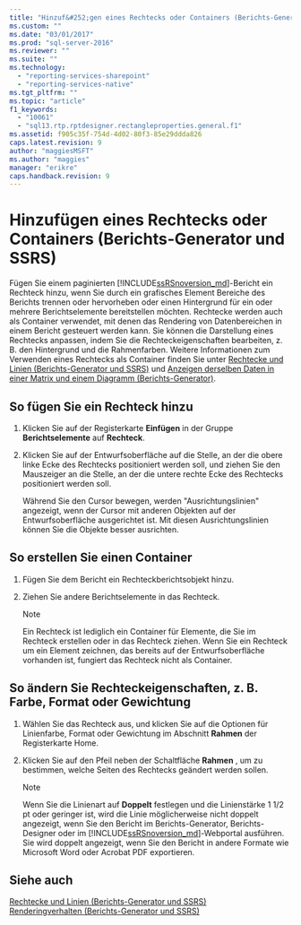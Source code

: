 ```yaml
---
title: "Hinzuf&#252;gen eines Rechtecks oder Containers (Berichts-Generator und SSRS) | Microsoft Docs"
ms.custom: ""
ms.date: "03/01/2017"
ms.prod: "sql-server-2016"
ms.reviewer: ""
ms.suite: ""
ms.technology: 
  - "reporting-services-sharepoint"
  - "reporting-services-native"
ms.tgt_pltfrm: ""
ms.topic: "article"
f1_keywords: 
  - "10061"
  - "sql13.rtp.rptdesigner.rectangleproperties.general.f1"
ms.assetid: f905c35f-754d-4d02-80f3-85e29ddda826
caps.latest.revision: 9
author: "maggiesMSFT"
ms.author: "maggies"
manager: "erikre"
caps.handback.revision: 9
---
```

# Hinzuf&#252;gen eines Rechtecks oder Containers (Berichts-Generator und SSRS)
  Fügen Sie einem paginierten [!INCLUDE[ssRSnoversion_md](../../includes/ssrsnoversion-md.md)]-Bericht ein Rechteck hinzu, wenn Sie durch ein grafisches Element Bereiche des Berichts trennen oder hervorheben oder einen Hintergrund für ein oder mehrere Berichtselemente bereitstellen möchten. Rechtecke werden auch als Container verwendet, mit denen das Rendering von Datenbereichen in einem Bericht gesteuert werden kann. Sie können die Darstellung eines Rechtecks anpassen, indem Sie die Rechteckeigenschaften bearbeiten, z. B. den Hintergrund und die Rahmenfarben. Weitere Informationen zum Verwenden eines Rechtecks als Container finden Sie unter [Rechtecke und Linien &#40;Berichts-Generator und SSRS&#41;](../../reporting-services/report-design/rectangles-and-lines-report-builder-and-ssrs.md) und [Anzeigen derselben Daten in einer Matrix und einem Diagramm &#40;Berichts-Generator&#41;](../../reporting-services/report-design/display-the-same-data-on-a-matrix-and-a-chart-report-builder.md).    
   
## So fügen Sie ein Rechteck hinzu    
    
1.  Klicken Sie auf der Registerkarte **Einfügen** in der Gruppe **Berichtselemente** auf **Rechteck**.    
    
2.  Klicken Sie auf der Entwurfsoberfläche auf die Stelle, an der die obere linke Ecke des Rechtecks positioniert werden soll, und ziehen Sie den Mauszeiger an die Stelle, an der die untere rechte Ecke des Rechtecks positioniert werden soll.    
    
     Während Sie den Cursor bewegen, werden "Ausrichtungslinien" angezeigt, wenn der Cursor mit anderen Objekten auf der Entwurfsoberfläche ausgerichtet ist. Mit diesen Ausrichtungslinien können Sie die Objekte besser ausrichten.    
    
## So erstellen Sie einen Container    
    
1.  Fügen Sie dem Bericht ein Rechteckberichtsobjekt hinzu.    
    
2.  Ziehen Sie andere Berichtselemente in das Rechteck.    
    
    > [!NOTE]    
    >  Ein Rechteck ist lediglich ein Container für Elemente, die Sie im Rechteck erstellen oder in das Rechteck ziehen. Wenn Sie ein Rechteck um ein Element zeichnen, das bereits auf der Entwurfsoberfläche vorhanden ist, fungiert das Rechteck nicht als Container.    
    
## So ändern Sie Rechteckeigenschaften, z. B. Farbe, Format oder Gewichtung    
    
1.  Wählen Sie das Rechteck aus, und klicken Sie auf die Optionen für Linienfarbe, Format oder Gewichtung im Abschnitt **Rahmen** der Registerkarte Home.    
    
2.  Klicken Sie auf den Pfeil neben der Schaltfläche **Rahmen** , um zu bestimmen, welche Seiten des Rechtecks geändert werden sollen.    
    
    > [!NOTE]    
    >  Wenn Sie die Linienart auf **Doppelt** festlegen und die Linienstärke 1 1/2 pt oder geringer ist, wird die Linie möglicherweise nicht doppelt angezeigt, wenn Sie den Bericht im Berichts-Generator, Berichts-Designer oder im [!INCLUDE[ssRSnoversion_md](../../includes/ssrsnoversion-md.md)]-Webportal ausführen. Sie wird doppelt angezeigt, wenn Sie den Bericht in andere Formate wie Microsoft Word oder Acrobat PDF exportieren.    
    
## Siehe auch    
 [Rechtecke und Linien &#40;Berichts-Generator und SSRS&#41;](../../reporting-services/report-design/rectangles-and-lines-report-builder-and-ssrs.md)     
 [Renderingverhalten &#40;Berichts-Generator und SSRS&#41;](../../reporting-services/report-design/rendering-behaviors-report-builder-and-ssrs.md)    
    
  